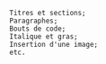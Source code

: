 
    Titres et sections;
    Paragraphes;
    Bouts de code;
    Italique et gras;
    Insertion d'une image;
    etc.


